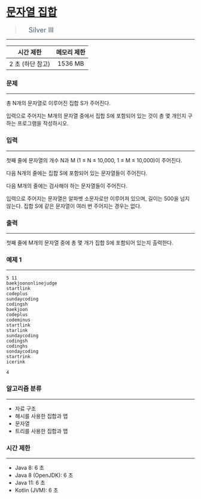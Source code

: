 # [문자열 집합](https://www.acmicpc.net/problem/14425)

> <img src="https://d2gd6pc034wcta.cloudfront.net/tier/8.svg" width="16" heigth="21" style = "vertical-align: middle;"/>&nbsp;<span style="font-size: 18px; color: #435f7a;">Silver III</span>

***

<div align="center">

|시간 제한|메모리 제한|
|:---:|:---:|
|2 초  (하단 참고)|1536 MB|

</div>

### 문제

***

총 N개의 문자열로 이루어진 집합 S가 주어진다.

입력으로 주어지는 M개의 문자열 중에서 집합 S에 포함되어 있는 것이 총 몇 개인지 구하는 프로그램을 작성하시오.

### 입력

***

첫째 줄에 문자열의 개수 N과 M (1 ≤ N ≤ 10,000, 1 ≤ M ≤ 10,000)이 주어진다. 

다음 N개의 줄에는 집합 S에 포함되어 있는 문자열들이 주어진다.

다음 M개의 줄에는 검사해야 하는 문자열들이 주어진다.

입력으로 주어지는 문자열은 알파벳 소문자로만 이루어져 있으며, 길이는 500을 넘지 않는다. 집합 S에 같은 문자열이 여러 번 주어지는 경우는 없다.

### 출력

***

첫째 줄에 M개의 문자열 중에 총 몇 개가 집합 S에 포함되어 있는지 출력한다.

### 예제 1

***

```
5 11
baekjoononlinejudge
startlink
codeplus
sundaycoding
codingsh
baekjoon
codeplus
codeminus
startlink
starlink
sundaycoding
codingsh
codinghs
sondaycoding
startrink
icerink
```

```
4
```

### 알고리즘 분류

***

* 자료 구조
* 해시를 사용한 집합과 맵
* 문자열
* 트리를 사용한 집합과 맵

### 시간 제한

***

* Java 8: 6 초  
* Java 8 (OpenJDK): 6 초  
* Java 11: 6 초  
* Kotlin (JVM): 6 초

